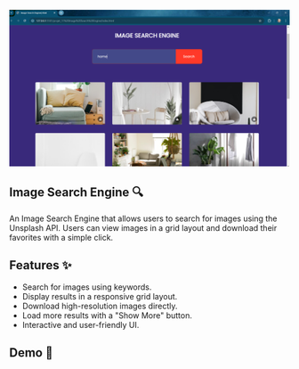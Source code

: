 ![alt text](image.png)
## Image Search Engine 🔍
An Image Search Engine that allows users to search for images using the Unsplash API. Users can view images in a grid layout and download their favorites with a simple click.
## Features ✨
- Search for images using keywords.
- Display results in a responsive grid layout.
- Download high-resolution images directly.
- Load more results with a "Show More" button.
- Interactive and user-friendly UI.
## Demo 🚀